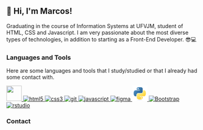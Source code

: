 ## 👋 Hi, I'm Marcos!
  
<p align="left"> Graduating in the course of Information Systems at UFVJM, student of HTML, CSS and Javascript. I am very passionate about the most diverse types of technologies, in addition to starting as a Front-End Developer. 😎💻 </p>

<h3 align="left">Languages and Tools</h3>
<p align="left"> Here are some languages and tools that I study/studied or that I already had some contact with. </p>
  
<p align="left">
  <a href="https://www.w3schools.com/cpp/" target="_blank" rel="noreferrer"> 
    <img src="https://cdn.jsdelivr.net/gh/devicons/devicon/icons/cplusplus/cplusplus-plain.svg" width="40" height="40"/> 
  </a>
  
  <a href="https://www.w3.org/html/" target="_blank" rel="noreferrer"> 
    <img src="https://cdn.jsdelivr.net/gh/devicons/devicon/icons/html5/html5-plain-wordmark.svg" alt="html5" width="40" height="40"/> 
  </a>
  
  <a href="https://www.w3schools.com/css/" target="_blank" rel="noreferrer"> 
    <img src="https://cdn.jsdelivr.net/gh/devicons/devicon/icons/css3/css3-plain-wordmark.svg" alt="css3" width="40" height="40"/> 
  </a>
  
  <a href="https://git-scm.com/" target="_blank" rel="noreferrer"> 
    <img src="https://cdn.jsdelivr.net/gh/devicons/devicon/icons/git/git-plain.svg" alt="git" width="40" height="40"/> 
  </a> 
  
  <a href="https://developer.mozilla.org/en-US/docs/Web/JavaScript" target="_blank" rel="noreferrer"> 
    <img src="https://cdn.jsdelivr.net/gh/devicons/devicon/icons/javascript/javascript-plain.svg" alt="javascript" width="40" height="40"/> 
  </a> 
  
  <a href="https://www.photoshop.com/en" target="_blank" rel="noreferrer"> 
    <img src="https://cdn.jsdelivr.net/gh/devicons/devicon/icons/figma/figma-original.svg" alt="figma" width="40" height="40"/> 
  </a>
  
  <a href="https://www.figma.com/" target="_blank" rel="noreferrer"> 
    <img src="https://raw.githubusercontent.com/devicons/devicon/master/icons/python/python-original.svg" alt="python" width="40" height="40"/>
  </a>
  
  <a href="https://getbootstrap.com" target="_blank" rel="noreferrer">
    <img src="https://cdn.jsdelivr.net/gh/devicons/devicon/icons/bootstrap/bootstrap-plain-wordmark.svg" alt="Bootstrap" width="40" height="40">
  </a>

  <a href="https://posit.co/download/rstudio-desktop/" target="_blank" rel="noreferrer">
    <img src="https://cdn.jsdelivr.net/gh/devicons/devicon/icons/rstudio/rstudio-plain.svg" alt="rstudio" width="40" heigth="40"/>
  </a>
  
 </p>
 
 <h3>Contact</h3>

